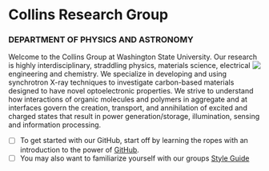 # Collins Research Group
### DEPARTMENT OF PHYSICS AND ASTRONOMY

Welcome to the Collins Group at Washington State University. Our research is highly interdisciplinary, <img class = 'Logo' align = 'right'  src = 'https://github.com/WSU-Carbon-Lab/.github/assets/73567020/bd3dd1b8-3a42-468a-8def-969e2746b497'> straddling physics, materials science, electrical engineering and chemistry. We specialize in developing and using synchrotron X-ray techniques to investigate carbon-based materials designed to have novel optoelectronic properties. We strive to understand how interactions of organic molecules and polymers in aggregate and at interfaces govern the creation, transport, and annihilation of excited and charged states that result in power generation/storage, illumination, sensing and information processing.

- [ ] To get started with our GitHub, start off by learning the ropes with an introduction to the power of [GitHub](https://docs.github.com/en/get-started/quickstart/hello-world).
- [ ] You may also want to familiarize yourself with our groups [Style Guide](https://github.com/WSU-Carbon-Lab/Setup)
